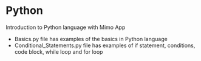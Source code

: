 # Python
Introduction to Python language with Mimo App

- Basics.py file has examples of the basics in Python language
- Conditional_Statements.py file has examples of if statement, conditions, code block, while loop and for loop
